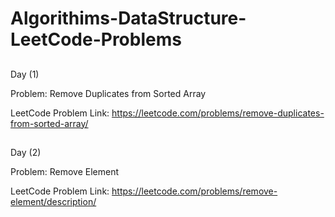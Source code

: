 # Algorithims-DataStructure-LeetCode-Problems


##
Day (1)

Problem: Remove Duplicates from Sorted Array 

LeetCode Problem Link: https://leetcode.com/problems/remove-duplicates-from-sorted-array/

##

##
Day (2)

Problem: Remove Element

LeetCode Problem Link: https://leetcode.com/problems/remove-element/description/

##


